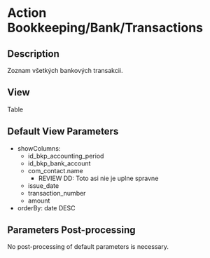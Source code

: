 # Action Bookkeeping/Bank/Transactions

## Description

Zoznam všetkých bankových transakcii.

## View

Table

## Default View Parameters

* showColumns:
  * id_bkp_accounting_period
  * id_bkp_bank_account
  * com_contact.name
    * REVIEW DD: Toto asi nie je uplne spravne
  * issue_date
  * transaction_number
  * amount
* orderBy: date DESC

## Parameters Post-processing

No post-processing of default parameters is necessary.
